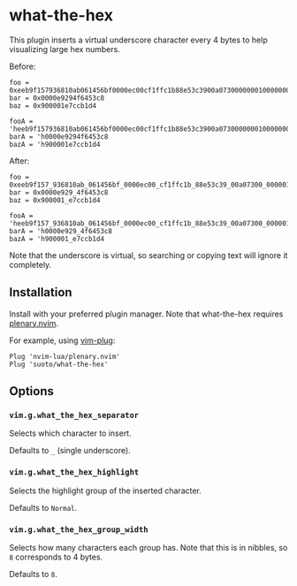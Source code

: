# what-the-hex

This plugin inserts a virtual underscore character every 4 bytes to help
visualizing large hex numbers.

Before:

```
foo = 0xeeb9f157936810ab061456bf0000ec00cf1ffc1b88e53c3900a0730000000100000000e97500de75104742000000a7c1
bar = 0x0000e9294f6453c8
baz = 0x900001e7ccb1d4

fooA = 'heeb9f157936810ab061456bf0000ec00cf1ffc1b88e53c3900a0730000000100000000e97500de75104742000000a7c1
barA = 'h0000e9294f6453c8
bazA = 'h900001e7ccb1d4
```

After:

```
foo = 0xeeb9f157_936810ab_061456bf_0000ec00_cf1ffc1b_88e53c39_00a07300_00000100_000000e9_7500de75_10474200_0000a7c1
bar = 0x0000e929_4f6453c8
baz = 0x900001_e7ccb1d4

fooA = 'heeb9f157_936810ab_061456bf_0000ec00_cf1ffc1b_88e53c39_00a07300_00000100_000000e9_7500de75_10474200_0000a7c1
barA = 'h0000e929_4f6453c8
bazA = 'h900001_e7ccb1d4
```

Note that the underscore is virtual, so searching or copying text will ignore it
completely.

## Installation

Install with your preferred plugin manager. Note that what-the-hex requires
[plenary.nvim].

For example, using [vim-plug]:

```vimrc
Plug 'nvim-lua/plenary.nvim'
Plug 'suoto/what-the-hex'
```

## Options

### `vim.g.what_the_hex_separator`

Selects which character to insert.

Defaults to `_` (single underscore).

### `vim.g.what_the_hex_highlight`

Selects the highlight group of the inserted character.

Defaults to `Normal`.

### `vim.g.what_the_hex_group_width`

Selects how many characters each group has. Note that this is in nibbles, so `8`
corresponds to 4 bytes.

Defaults to `8`.

[plenary.nvim]: https://github.com/nvim-lua/plenary.nvim
[vim-plug]: https://github.com/junegunn/vim-plug
